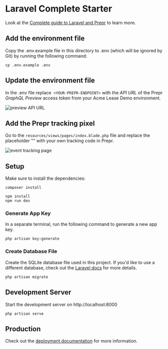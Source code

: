 # Laravel Complete Starter

Look at the [Complete guide to Laravel and Prepr](https://docs.prepr.io/connecting-front-end-apps/laravel-complete-guide) to learn more.

## Add the environment file

Copy the .env.example file in this directory to .env (which will be ignored by Git) by running the following command:

```
cp .env.example .env
```

## Update the environment file

In the .env file replace` <YOUR-PREPR-ENDPOINT>` with the *API URL* of the Prepr *GraphQL Preview* access token from your Acme Lease Demo environment.

![preview API URL](https://assets-site.prepr.io//35k5a4g45wuy-preview-access-token.png)

## Add the Prepr tracking pixel

Go to the `resources/views/pages/index.blade.php` file and replace the placeholder "<!-- Your Prepr Tracking Code -->" with your own tracking code in Prepr.

![event tracking page](https://assets-site.prepr.io//1j41fnhj1305-tracking-code.png)

## Setup

Make sure to install the dependencies:

```
composer install
```

        
```
npm install
npm run dev
```

### Generate App Key

In a separate terminal, run the following command to generate a new app key.

``` 
php artisan key:generate
```


### Create Database File

Create the SQLite database file used in this project. If you'd like to use a different database, check out the [Laravel docs](https://laravel.com/docs/11.x/database) for more details.

``` 
php artisan migrate
```

## Development Server

Start the development server on http://localhost:8000

```
php artisan serve
```

## Production

Check out the [deployment documentation](https://laravel.com/docs/10.x/deployment) for more information.
